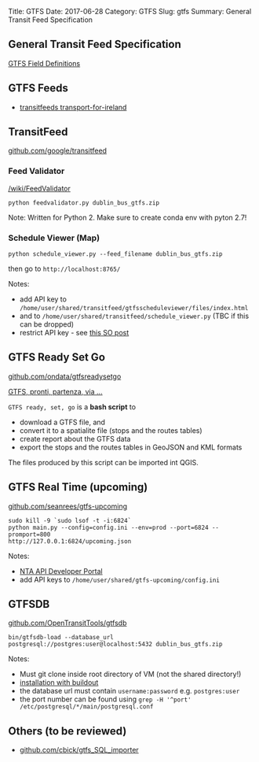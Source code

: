 ﻿Title: GTFS
Date: 2017-06-28
Category: GTFS
Slug: gtfs
Summary: General Transit Feed Specification

## General Transit Feed Specification

[GTFS Field Definitions](https://gtfs.org/reference/static/#field-definitions)

## GTFS Feeds

* [transitfeeds transport-for-ireland](http://transitfeeds.com/p/transport-for-ireland)

## TransitFeed

[github.com/google/transitfeed](https://github.com/google/transitfeed)

### Feed Validator

[/wiki/FeedValidator](https://github.com/google/transitfeed/wiki/FeedValidator)

`python feedvalidator.py dublin_bus_gtfs.zip`

Note: Written for Python 2. Make sure to create conda env with pyton 2.7!

### Schedule Viewer (Map)

`python schedule_viewer.py --feed_filename dublin_bus_gtfs.zip `

then go to `http://localhost:8765/`

Notes: 

* add API key to `/home/user/shared/transitfeed/gtfsscheduleviewer/files/index.html`
* and to `/home/user/shared/transitfeed/schedule_viewer.py` (TBC if this can be dropped)
* restrict API key - see [this SO post](https://stackoverflow.com/questions/46560859/expiredkeymaperror-on-newly-generated-api-key)


## GTFS Ready Set Go

[github.com/ondata/gtfsreadysetgo](https://github.com/ondata/gtfsreadysetgo)

[GTFS, pronti, partenza, via …](https://medium.com/tantotanto/gtfs-pronti-partenza-via-23aa4a42c48e)

`GTFS ready, set, go` is a **bash script** to 

* download a GTFS file, and 
* convert it to a spatialite file (stops and the routes tables)
* create report about the GTFS data
* export the stops and the routes tables in GeoJSON and KML formats

The files produced by this script can be imported int QGIS.

## GTFS Real Time (upcoming)

[github.com/seanrees/gtfs-upcoming](https://github.com/seanrees/gtfs-upcoming)

```
sudo kill -9 `sudo lsof -t -i:6824`
python main.py --config=config.ini --env=prod --port=6824 --promport=800
http://127.0.0.1:6824/upcoming.json
```

Notes:

* [NTA API Developer Portal](https://developer.nationaltransport.ie/)
* add API keys to `/home/user/shared/gtfs-upcoming/config.ini`


## GTFSDB

[github.com/OpenTransitTools/gtfsdb](https://github.com/OpenTransitTools/gtfsdb)

`bin/gtfsdb-load --database_url postgresql://postgres:user@localhost:5432 dublin_bus_gtfs.zip`

Notes:

* Must git clone inside root directory of VM (not the shared directory!)
* [installation with buildout](https://github.com/OpenTransitTools/gtfsdb#install-and-use-via-the-gtfsdb-source-tree)
* the database url must contain `username:password` e.g. `postgres:user`
* the port number can be found using `grep -H '^port' /etc/postgresql/*/main/postgresql.conf`


## Others (to be reviewed)

* [github.com/cbick/gtfs_SQL_importer](https://github.com/cbick/gtfs_SQL_importer)

